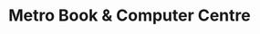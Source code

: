 ---
title: "Metro Book & Computer Centre"
url: /karachi/metro-book-und-computer-centre/
shop: Bücher
---